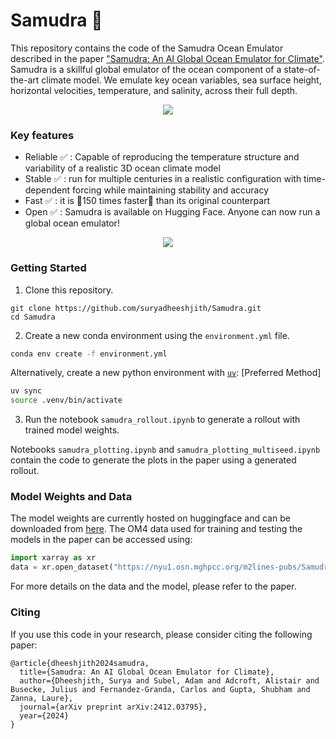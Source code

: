 # Samudra 🌊
This repository contains the code of the Samudra Ocean Emulator described in the paper ["Samudra: An AI Global Ocean Emulator for Climate"](https://arxiv.org/abs/2412.03795). Samudra is a skillful global emulator of the ocean component of a state-of-the-art climate model. We emulate key ocean variables, sea surface height, horizontal velocities, temperature, and salinity, across their full depth.

<p align="center">
  <img src="/assets/globe.gif" >
</p>


### Key features

- Reliable ✅ : Capable of reproducing the temperature structure and variability of a realistic 3D ocean climate model
- Stable ✅ : run for multiple centuries in a realistic configuration with time-dependent forcing while maintaining stability and accuracy
- Fast ✅ : it is 🚅150 times faster🚅 than its original counterpart
- Open ✅ : Samudra is available on Hugging Face. Anyone can now run a global ocean emulator!

<p align="center">
  <img src="/assets/enso.gif" >
</p>

### Getting Started
1. Clone this repository.
```
git clone https://github.com/suryadheeshjith/Samudra.git
cd Samudra
```
2. Create a new conda environment using the `environment.yml` file.
```bash
conda env create -f environment.yml
```
Alternatively, create a new python environment with [`uv`](https://docs.astral.sh/uv/): [Preferred Method]
```bash
uv sync
source .venv/bin/activate
```

3. Run the notebook `samudra_rollout.ipynb` to generate a rollout with trained model weights.

Notebooks `samudra_plotting.ipynb` and `samudra_plotting_multiseed.ipynb` contain the code to generate the plots in the paper using a generated rollout.

### Model Weights and Data
The model weights are currently hosted on huggingface and can be downloaded from [here](https://huggingface.co/M2LInES/Samudra). The OM4 data used for training and testing the models in the paper can be accessed using:

```python
import xarray as xr
data = xr.open_dataset("https://nyu1.osn.mghpcc.org/m2lines-pubs/Samudra/OM4", engine='zarr', chunks={})
```

For more details on the data and the model, please refer to the paper.

### Citing
If you use this code in your research, please consider citing the following paper:
```
@article{dheeshjith2024samudra,
  title={Samudra: An AI Global Ocean Emulator for Climate},
  author={Dheeshjith, Surya and Subel, Adam and Adcroft, Alistair and Busecke, Julius and Fernandez-Granda, Carlos and Gupta, Shubham and Zanna, Laure},
  journal={arXiv preprint arXiv:2412.03795},
  year={2024}
}
```
